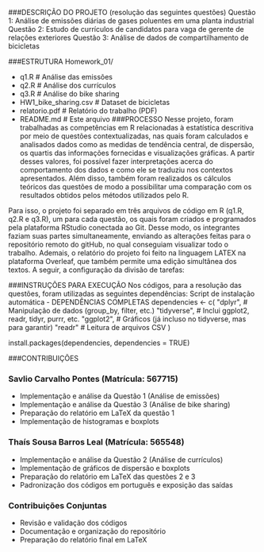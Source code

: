 ###DESCRIÇÃO DO PROJETO (resolução das seguintes questões)
Questão 1: Análise de emissões diárias de gases poluentes em uma planta industrial
Questão 2: Estudo de currículos de candidatos para vaga de gerente de relações exteriores
Questão 3: Análise de dados de compartilhamento de bicicletas

###ESTRUTURA
Homework_01/
- q1.R                        # Análise das emissões
- q2.R                        # Análise dos currículos
- q3.R                        # Análise do bike sharing
- HW1_bike_sharing.csv        # Dataset de bicicletas
- relatorio.pdf               # Relatório do trabalho (PDF)
- README.md                   # Este arquivo
###PROCESSO
Nesse projeto, foram trabalhadas as competências em R relacionadas à estatística descritiva por meio de questões contextualizadas, nas quais foram calculados e analisados dados como as medidas de tendência central, de dispersão, os quartis das informações fornecidas e visualizações gráficas. A partir desses valores, foi possível fazer interpretações acerca do comportamento dos dados e como ele se traduziu nos contextos apresentados. Além disso, também foram realizados os cálculos teóricos das questões de modo a possibilitar uma comparação com os resultados obtidos pelos métodos utilizados pelo R.

Para isso, o projeto foi separado em três arquivos de código em R (q1.R, q2.R e q3.R), um para cada questão, os quais foram criados e programados pela plataforma RStudio conectada ao Git. Desse modo, os integrantes faziam suas partes simultaneamente, enviando as alterações feitas para o repositório remoto do gitHub, no qual conseguiam visualizar todo o trabalho.  Ademais, o relatório do projeto foi feito na linguagem LATEX na plataforma Overleaf, que também permite uma edição simultânea dos textos. A seguir, a configuração da divisão de tarefas:

###INSTRUÇÕES PARA EXECUÇÃO
Nos códigos, para a resolução das questões, foram utilizadas as seguintes dependências:
 Script de instalação automática - DEPENDÊNCIAS COMPLETAS
dependencies <- c(
  "dplyr",      # Manipulação de dados (group_by, filter, etc.)
  "tidyverse",  # Inclui ggplot2, readr, tidyr, purrr, etc.
  "ggplot2",    # Gráficos (já incluso no tidyverse, mas para garantir)
  "readr"       # Leitura de arquivos CSV
)

install.packages(dependencies, dependencies = TRUE)

###CONTRIBUIÇÕES
### Savlio Carvalho Pontes (Matrícula: 567715)
- Implementação e análise da Questão 1 (Análise de emissões)
- Implementação e análise da Questão 3 (Análise de bike sharing)
- Preparação do relatório em LaTeX da questão 1
- Implementação de histogramas e boxplots

### Thaís Sousa Barros Leal (Matrícula: 565548)
- Implementação e análise da Questão 2 (Análise de currículos)
- Implementação de gráficos de dispersão e boxplots
- Preparação do relatório em LaTeX das questões 2 e 3
- Padronização dos códigos em português e exposição das saídas

### Contribuições Conjuntas
- Revisão e validação dos códigos
- Documentação e organização do repositório
- Preparação do relatório final em LaTeX


